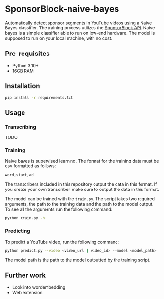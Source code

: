 # SponsorBlock-naive-bayes

Automatically detect sponsor segments in YouTube videos using a Naive Bayes classifier. The training process utilizes the [SponsorBlock API](https://sponsor.ajay.app/). Naive bayes is a simple classifier able to run on low-end hardware. The model is supposed to run on your local machine, with no cost.

## Pre-requisites

- Python 3.10+
- 16GB RAM

## Installation

```bash
pip install -r requirements.txt
```

## Usage

### Transcribing

TODO

### Training

Naive bayes is supervised learning. The format for the training data must be csv formatted as follows:

```csv
word,start,ad
```

The transcribers included in this repository output the data in this format. If you create your own transcriber, make sure to output the data in this format.

The model can be trained with the `train.py`. The script takes two required arguments, the path to the training data and the path to the model output. To see all the arguments run the following command:

```bash
python train.py -h
```

### Predicting
To predict a YouTube video, run the following command:

```bash
python predict.py --video <video_url | video_id> --model <model_path>
```

The model path is the path to the model outputted by the training script.


## Further work

- Look into wordembedding
- Web extension
